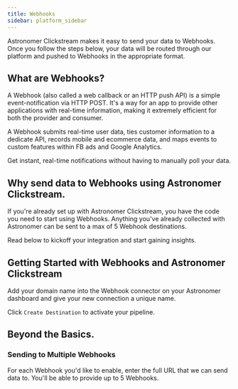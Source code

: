 ```yaml
---
title: Webhooks
sidebar: platform_sidebar
---
```

Astronomer Clickstream makes it easy to send your data to Webhooks. Once you follow the steps below, your data will be routed through our platform and pushed to Webhooks in the appropriate format. 

## What are Webhooks?

A Webhook (also called a web callback or an HTTP push API) is a simple event-notification via HTTP POST. It's a way for an app to provide other applications with real-time information, making it extremely efficient for both the provider and consumer.

A Webhook submits real-time user data, ties customer information to a dedicate API, records mobile and ecommerce data, and maps events to custom features within FB ads and Google Analytics.

Get instant, real-time notifications without having to manually poll your data.  

## Why send data to Webhooks using Astronomer Clickstream.

If you're already set up with Astronomer Clickstream,  you have the code you need to start using Webhooks. Anything you've already collected with Astronomer can be sent to a max of 5 Webhook destinations.

Read below to kickoff your integration and start gaining insights.

## Getting Started with Webhooks and Astronomer Clickstream

Add your domain name into the Webhook connector on your Astronomer dashboard and give your new connection a unique name. 

Click `Create Destination` to activate your pipeline. 

## Beyond the Basics.

### Sending to Multiple Webhooks

For each Webhook you'd like to enable, enter the full URL that we can send data to. You'll be able to provide up to 5 Webhooks.
